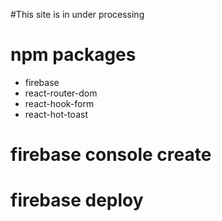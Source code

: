 #This site is in under processing

# npm packages

* firebase 
* react-router-dom 
* react-hook-form 
* react-hot-toast
# firebase console create

# firebase deploy


